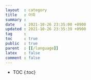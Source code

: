 ```yaml
---
layout  : category
title   : 아희
summary : 
date    : 2021-10-26 23:35:00 +0900
updated : 2021-10-26 23:35:39 +0900
tag     : 
toc     : true
public  : true
parent  : [[/language]]
latex   : false
comment : false
---
```

* TOC
{:toc}

